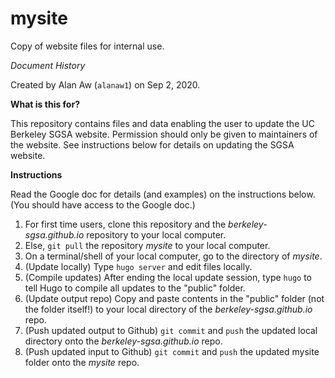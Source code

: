 
# mysite

Copy of website files for internal use. 

*Document History* 

Created by Alan Aw (`alanaw1`) on Sep 2, 2020.

**What is this for?** 

This repository contains files and data enabling the user to update the UC Berkeley SGSA website. Permission should only be given to maintainers of the website. See instructions below for details on updating the SGSA website. 

**Instructions**

Read the Google doc for details (and examples) on the instructions below. (You should have access to the Google doc.)

1. For first time users, clone this repository and the _berkeley-sgsa.github.io_ repository to your local computer.
2. Else, `git pull` the repository _mysite_ to your local computer.
3. On a terminal/shell of your local computer, go to the directory of _mysite_.
4. (Update locally) Type `hugo server` and edit files locally.
5. (Compile updates) After ending the local update session, type `hugo` to tell Hugo to compile all updates to the "public" folder. 
6. (Update output repo) Copy and paste contents in the "public" folder (not the folder itself!) to your local directory of the _berkeley-sgsa.github.io_ repo.
7. (Push updated output to Github) `git commit` and `push` the updated local directory onto the _berkeley-sgsa.github.io_ repo.
8. (Push updated input to Github) `git commit` and `push` the updated mysite folder onto the _mysite_ repo.



